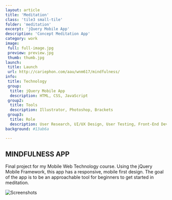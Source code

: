 ```yaml
---
layout: article
title: 'Meditation'
class: 'tile3 small-tile'
folder: 'meditation'
excerpt: 'jQuery Mobile App'
description: 'Concept Meditation App'
category: work
image:
 full: full-image.jpg
 preview: preview.jpg
 thumb: thumb.jpg
launch: 
 title: Launch
 url: http://cariephon.com/aau/wnm617/mindfulness/
info:
 title: Technology
 group: 
  title: jQuery Mobile App
  description: HTML, CSS, JavaScript
 group2: 
  title: Tools
  description: Illustrator, Photoshop, Brackets
 group3: 
  title: Role
  description: User Research, UI/UX Design, User Testing, Front-End Development
background: #13ab6a

---
```


## MINDFULNESS APP

Final project for my Mobile Web Technology course. Using the jQuery Mobile Framework, this app has a responsive, mobile first design. The  goal of the app is to be an approachable tool for beginners to get started in meditation.

<div class="screenshot-container">
	<img src="/assets/images/work/{{page.folder}}/preview.jpg" srcset="/assets/images/work/{{page.folder}}/preview.jpg, /assets/images/work/{{page.folder}}/preview@2x.jpg" alt="Screenshots" />
</div>